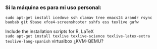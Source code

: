 ### Si la máquina es para mi uso personal:

```sudo apt-get install icedove ssh clamav tree emacs24 arandr rsync baobab git 9base xfce4-screenshooter sshfs ess texlive gufw```


Include the installation scripts for 
R, LaTeX  
```sudo apt-get install texlive texlive-science texlive-latex-extra texlive-lang-spanish```
virtualbox
¿KVM-QEMU?
